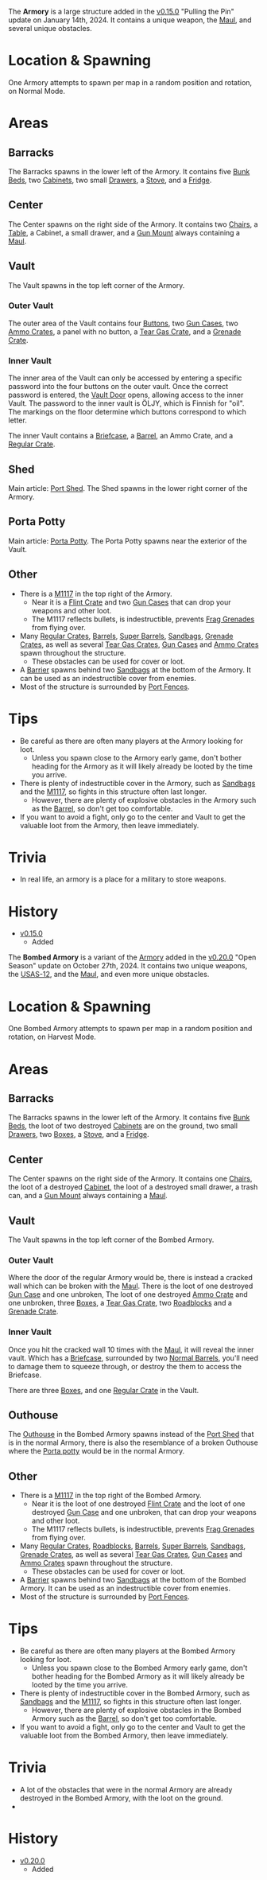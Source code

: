 The **Armory** is a large structure added in the [v0.15.0](https://github.com/HasangerGames/suroi/releases/tag/v0.15.0) "Pulling the Pin" update on January 14th, 2024. It contains a unique weapon, the [Maul](/weapons/melee/maul), and several unique obstacles.

# Location & Spawning

One Armory attempts to spawn per map in a random position and rotation, on Normal Mode.

# Areas

## Barracks

The Barracks spawns in the lower left of the Armory. It contains five [Bunk Beds](/obstacles/bunk_bed), two [Cabinets](/obstacles/cabinet), two small [Drawers](/obstacles/drawers), a [Stove](/obstacles/stove), and a [Fridge](/obstacles/fridge).

## Center

The Center spawns on the right side of the Armory. It contains two [Chairs](/obstacles/chair), a [Table](/obstacles/table), a Cabinet, a small drawer, and a [Gun Mount](/obstacles/gun_mounts) always containing a [Maul](/weapons/melee/maul).

## Vault

The Vault spawns in the top left corner of the Armory. 

### Outer Vault

The outer area of the Vault contains four [Buttons](/obstacles/button), two [Gun Cases](/obstacles/gun_case), two [Ammo Crates](/obstacles/ammo_crate), a panel with no button, a [Tear Gas Crate](/obstacles/tear_gas_crate), and a [Grenade Crate](/obstacles/grenade_crate).

### Inner Vault

The inner area of the Vault can only be accessed by entering a specific password into the four buttons on the outer vault. Once the correct password is entered, the [Vault Door](/obstacles/doors) opens, allowing access to the inner Vault.
<Spoiler spoiler="Armory Vault Puzzle Solution">
The password to the inner vault is ÖLJY, which is Finnish for "oil". The markings on the floor determine which buttons correspond to which letter.
</Spoiler>

The inner Vault contains a [Briefcase](/obstacles/briefcase), a [Barrel](/obstacles/barrel), an Ammo Crate, and a [Regular Crate](/obstacles/crates).

## Shed

Main article: [Port Shed](/buildings/port_shed).
The Shed spawns in the lower right corner of the Armory.

## Porta Potty

Main article: [Porta Potty](/buildings/porta_potty).
The Porta Potty spawns near the exterior of the Vault.

## Other

- There is a [M1117](/obstacles/m1117) in the top right of the Armory.
  - Near it is a [Flint Crate](/obstacles/crates) and two [Gun Cases](/obstacles/gun_case) that can drop your weapons and other loot.
  - The M1117 reflects bullets, is indestructible, prevents [Frag Grenades](/weapons/throwables/frag_grenade) from flying over.
- Many [Regular Crates](/obstacles/regular_crate), [Barrels](/obstacles/barrel), [Super Barrels](/obstacles/super_barrel), [Sandbags](/obstacles/sandbags), [Grenade Crates](/obstacles/grenade_crate), as well as several [Tear Gas Crates](/obstacles/tear_gas_crate), [Gun Cases](/obstacles/gun_case) and [Ammo Crates](/obstacles/ammo_crate) spawn throughout the structure.
  - These obstacles can be used for cover or loot.
- A [Barrier](/obstacles/barrier) spawns behind two [Sandbags](/obstacles/sandbags) at the bottom of the Armory. It can be used as an indestructible cover from enemies.
- Most of the structure is surrounded by [Port Fences](/obstacles/port_fence).

# Tips

- Be careful as there are often many players at the Armory looking for loot.
  - Unless you spawn close to the Armory early game, don't bother heading for the Armory as it will likely already be looted by the time you arrive.
- There is plenty of indestructible cover in the Armory, such as [Sandbags](/obstacles/sandbags) and the [M1117](/obstacles/m1117), so fights in this structure often last longer.
  - However, there are plenty of explosive obstacles in the Armory such as the [Barrel](/obstacles/barrels), so don't get too comfortable.
- If you want to avoid a fight, only go to the center and Vault to get the valuable loot from the Armory, then leave immediately.

# Trivia

- In real life, an armory is a place for a military to store weapons.

# History

- [v0.15.0](https://github.com/HasangerGames/suroi/releases/tag/v0.15.0)
  - Added









The **Bombed Armory** is a variant of the [Armory](/buildings/armory_meta) added in the [v0.20.0](https://github.com/HasangerGames/suroi/releases/tag/v0.20.0) "Open Season" update on October 27th, 2024. It contains two unique weapons, the [USAS-12](/weapons/guns/usas12), and the [Maul](/weapons/melee/maul), and even more unique obstacles.

# Location & Spawning

One Bombed Armory attempts to spawn per map in a random position and rotation, on Harvest Mode.

# Areas

## Barracks

The Barracks spawns in the lower left of the Armory. It contains five [Bunk Beds](/obstacles/bunk_bed), the loot of two destroyed [Cabinets](/obstacles/cabinet) are on the ground, two small [Drawers](/obstacles/drawers), two [Boxes](/obstacles/box), a [Stove](/obstacles/stove), and a [Fridge](/obstacles/fridge).

## Center

The Center spawns on the right side of the Armory. It contains one [Chairs](/obstacles/chair), the loot of a destroyed [Cabinet](/obstacles/cabinet), the loot of a destroyed small drawer, a trash can, and a [Gun Mount](/obstacles/gun_mounts) always containing a [Maul](/weapons/melee/maul).

## Vault

The Vault spawns in the top left corner of the Bombed Armory. 

### Outer Vault

Where the door of the regular Armory would be, there is instead a cracked wall which can be broken with the [Maul](/weapons/melee/maul). There is the loot of one destroyed [Gun Case](/obstacles/gun_case) and one unbroken, The loot of one destroyed [Ammo Crate](/obstacles/ammo_crate) and one unbroken, three [Boxes](/obstacles/box), a [Tear Gas Crate](/obstacles/tear_gas_crate), two [Roadblocks](/obstacles/roadblock) and a [Grenade Crate](/obstacles/grenade_crate).

### Inner Vault

Once you hit the cracked wall 10 times with the [Maul](/weapons/melee/maul), it will reveal the inner vault. Which has a [Briefcase](/obstacles/briefcase), surrounded by two [Normal Barrels](/obstacles/barrels), you'll need to damage them to squeeze through, or destroy the them to access the Briefcase.

There are three [Boxes](/obstacles/box), and one [Regular Crate](/obstacles/crates) in the Vault.

## Outhouse

The [Outhouse](/buildings/outhouse) in the Bombed Armory spawns instead of the [Port Shed](/buildings/port_shed) that is in the normal Armory, there is also the resemblance of a broken Outhouse where the [Porta potty](/buildings/porta_potty) would be in the normal Armory.

## Other

- There is a [M1117](/obstacles/m1117) in the top right of the Bombed Armory.
  - Near it is the loot of one destroyed [Flint Crate](/obstacles/crates) and the loot of one destroyed [Gun Case](/obstacles/gun_case) and one unbroken, that can drop your weapons and other loot.
  - The M1117 reflects bullets, is indestructible, prevents [Frag Grenades](/weapons/throwables/frag_grenade) from flying over.
- Many [Regular Crates](/obstacles/regular_crate), [Roadblocks](/obstacles/roadblock), [Barrels](/obstacles/barrel), [Super Barrels](/obstacles/super_barrel), [Sandbags](/obstacles/sandbags), [Grenade Crates](/obstacles/grenade_crate), as well as several [Tear Gas Crates](/obstacles/tear_gas_crate), [Gun Cases](/obstacles/gun_case) and [Ammo Crates](/obstacles/ammo_crate) spawn throughout the structure.
  - These obstacles can be used for cover or loot.
- A [Barrier](/obstacles/barrier) spawns behind two [Sandbags](/obstacles/sandbags) at the bottom of the Bombed Armory. It can be used as an indestructible cover from enemies.
- Most of the structure is surrounded by [Port Fences](/obstacles/port_fence).

# Tips

- Be careful as there are often many players at the Bombed Armory looking for loot.
  - Unless you spawn close to the Bombed Armory early game, don't bother heading for the Bombed Armory as it will likely already be looted by the time you arrive.
- There is plenty of indestructible cover in the Bombed Armory, such as [Sandbags](/obstacles/sandbags) and the [M1117](/obstacles/m1117), so fights in this structure often last longer.
  - However, there are plenty of explosive obstacles in the Bombed Armory such as the [Barrel](/obstacles/barrels), so don't get too comfortable.
- If you want to avoid a fight, only go to the center and Vault to get the valuable loot from the Bombed Armory, then leave immediately.

# Trivia

- A lot of the obstacles that were in the normal Armory are already destroyed in the Bombed Armory, with the loot on the ground.
- 

# History

- [v0.20.0](https://github.com/HasangerGames/suroi/releases/tag/v0.20.0)
  - Added
